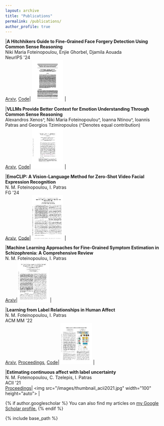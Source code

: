 ```yaml
---
layout: archive
title: "Publications"
permalink: /publications/
author_profile: true
---
```

|**A Hitchhikers Guide to Fine-Grained Face Forgery Detection Using Common Sense Reasoning** <br> Niki Maria Foteinopoulou, Enjie Ghorbel, Djamila Aouada<br> NeurIPS '24 <br>[Arxiv](https://arxiv.org/), [Code](https://github.com/NickyFot/HitchhikersGuide)| <img src="/images/thumbnail_neurips2024.jpg" width="100"  height="auto"> |

|**VLLMs Provide Better Context for Emotion Understanding Through Common Sense Reasoning** <br> Alexandros Xenos^, Niki Maria Foteinopoulou^, Ioanna Ntinou^, Ioannis Patras and Georgios Tzimiropoulos (^Denotes equal contribution) <br>[Arxiv](https://arxiv.org/abs/2404.07078), [Code](https://github.com/NickyFot/EmoCommonSense)| <img src="/images/thumbnail_arxiv2024.jpg" width="100"  height="auto"> |

|**EmoCLIP: A Vision-Language Method for Zero-Shot Video Facial Expression Recognition** <br> N. M. Foteinopoulou, I. Patras <br> FG '24 <br>[Arxiv](https://arxiv.org/abs/2310.16640), [Code](https://github.com/NickyFot/EmoCLIP)| <img src="/images/thumbnail_fg2024.jpg" width="100"  height="auto"> |

|**Machine Learning Approaches for Fine-Grained Symptom Estimation in Schizophrenia: A Comprehensive Review** <br> N. M. Foteinopoulou, I. Patras <br>[Arxiv](https://arxiv.org/abs/2310.16677)|<img src="/images/thumbnail_review.jpg" width="100"  height="auto"> |

|**Learning from Label Relationships in Human Affect** <br> N. M. Foteinopoulou, I. Patras <br> ACM MM '22 <br>[Arxiv](https://arxiv.org/abs/2207.05577), [Proceedings](https://dl.acm.org/doi/abs/10.1145/3503161.3548373), [Code](https://github.com/NickyFot/ACMMM22_LearningLabelRelationships)| <img src="/images/thumbnail_acmmm2022.jpg" width="100"  height="auto"> |

|**Estimating continuous affect with label uncertainty** <br> N. M. Foteinopoulou, C. Tzelepis, I. Patras <br> ACII '21 <br>[Proceedings]([https://arxiv.org/abs/2207.05577](https://ieeexplore.ieee.org/document/9597425))| <img src="/images/thumbnail_acii2021.jpg" width="100"  height="auto">  |


{% if author.googlescholar %}
  You can also find my articles on <u><a href="{{author.googlescholar}}">my Google Scholar profile</a>.</u>
{% endif %}

{% include base_path %}
